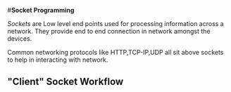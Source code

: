 #__Socket Programming__

_Sockets_ are Low level end points used for processing information across a network.
They provide end to end connection in network amongst the devices.

Common networking protocols like HTTP,TCP-IP,UDP all sit above sockets to help in interacting with network.

## "Client" Socket Workflow